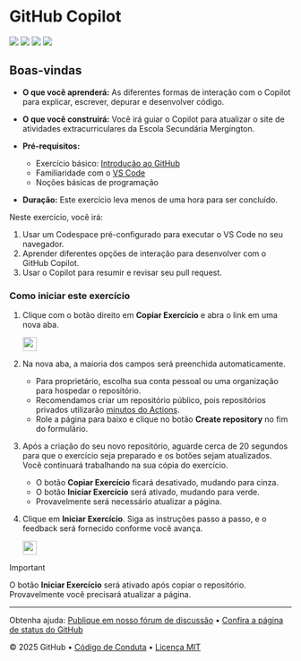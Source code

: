 # GitHub Copilot

![](https://github.com/kaiqueedu/invillia-exercicio-github-copilot/actions/workflows/1-preparing.yml/badge.svg)
![](https://github.com/kaiqueedu/invillia-exercicio-github-copilot/actions/workflows/2-first-introduction.yml/badge.svg)
![](https://github.com/kaiqueedu/invillia-exercicio-github-copilot/actions/workflows/3-copilot-edits.yml/badge.svg)
![](https://github.com/kaiqueedu/invillia-exercicio-github-copilot/actions/workflows/4-copilot-on-github.yml/badge.svg)

## Boas-vindas

- **O que você aprenderá:** As diferentes formas de interação com o Copilot para explicar, escrever, depurar e desenvolver código.
- **O que você construirá:** Você irá guiar o Copilot para atualizar o site de atividades extracurriculares da Escola Secundária Mergington.

- **Pré-requisitos:**
  - Exercício básico: [Introdução ao GitHub](https://github.com/skills/introduction-to-github)
  - Familiaridade com o [VS Code](https://code.visualstudio.com/)
  - Noções básicas de programação
- **Duração:** Este exercício leva menos de uma hora para ser concluído.

Neste exercício, você irá:

1. Usar um Codespace pré-configurado para executar o VS Code no seu navegador.
1. Aprender diferentes opções de interação para desenvolver com o GitHub Copilot.
1. Usar o Copilot para resumir e revisar seu pull request.

### Como iniciar este exercício

1. Clique com o botão direito em **Copiar Exercício** e abra o link em uma nova aba.

   <a id="copy-exercise">
      <img src="https://img.shields.io/badge/📠_Copy_Exercise-AAA" height="25pt"/>
   </a>

2. Na nova aba, a maioria dos campos será preenchida automaticamente.

   - Para proprietário, escolha sua conta pessoal ou uma organização para hospedar o repositório.
   - Recomendamos criar um repositório público, pois repositórios privados utilizarão [minutos do Actions](https://docs.github.chttps://github.com/kaiqueedu/invillia-exercicio-github-copilot/billing/managing-billing-for-github-actions/about-billing-for-github-actions).
   - Role a página para baixo e clique no botão **Create repository** no fim do formulário.

3. Após a criação do seu novo repositório, aguarde cerca de 20 segundos para que o exercício seja preparado e os botões sejam atualizados. Você continuará trabalhando na sua cópia do exercício.

   - O botão **Copiar Exercício** ficará desativado, mudando para cinza.
   - O botão **Iniciar Exercício** será ativado, mudando para verde.
   - Provavelmente será necessário atualizar a página.

4. Clique em **Iniciar Exercício**. Siga as instruções passo a passo, e o feedback será fornecido conforme você avança.

   <a id="start-exercise" href="https://github.com/kaiqueedu/invillia-exercicio-github-copilot/issues/1">
      <img src="https://img.shields.io/badge/🚀_Start_Exercise-008000" height="25pt"/>
   </a>

> [!IMPORTANT]
> O botão **Iniciar Exercício** será ativado após copiar o repositório. Provavelmente você precisará atualizar a página.

---

Obtenha ajuda: [Publique em nosso fórum de discussão](https://github.com/orgs/Copilot-Workshop-Invillia/discussions/categories/getting-started-with-github-copilot) &bull; [Confira a página de status do GitHub](https://www.githubstatus.com/)

&copy; 2025 GitHub &bull; [Código de Conduta](https://www.contributor-covenant.org/version/2/1/code_of_conduct/code_of_conduct.md) &bull; [Licença MIT](https://gh.io/mit)